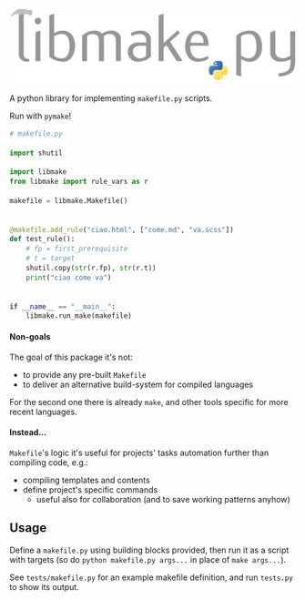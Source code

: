 <p align="center">
  <a href="https://alecandido.github.io/libmake.py/"><img alt="libmake.py" src="docs/_assets/logo.png" width=500></a>
</p>

A python library for implementing `makefile.py` scripts.

Run with `pymake`!

```python
# makefile.py

import shutil

import libmake
from libmake import rule_vars as r

makefile = libmake.Makefile()


@makefile.add_rule("ciao.html", ["come.md", "va.scss"])
def test_rule():
    # fp = first_prerequisite
    # t = target
    shutil.copy(str(r.fp), str(r.t))
    print("ciao come va")


if __name__ == "__main__":
    libmake.run_make(makefile)
```

#### Non-goals

The goal of this package it's not:

- to provide any pre-built `Makefile`
- to deliver an alternative build-system for compiled languages

For the second one there is already `make`, and other tools specific for more
recent languages.

#### Instead...

`Makefile`'s logic it's useful for projects' tasks automation further than
compiling code, e.g.:

- compiling templates and contents
- define project's specific commands
  - useful also for collaboration (and to save working patterns anyhow)

## Usage

Define a `makefile.py` using building blocks provided, then run it as a script
with targets (so do `python makefile.py args...` in place of `make args...`).

See `tests/makefile.py` for an example makefile definition, and run `tests.py`
to show its output.
